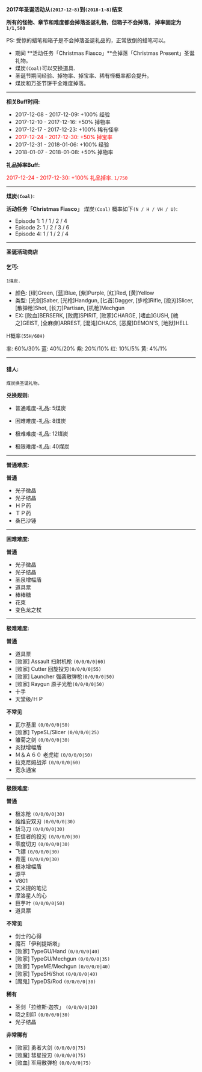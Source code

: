 **2017年圣诞活动从`(2017-12-8)`到`(2018-1-8)`结束**

**所有的怪物、章节和难度都会掉落圣诞礼物，但箱子不会掉落， 掉率固定为`1/1,500`**

PS: 受惊的蜡笔和箱子是不会掉落圣诞礼品的，正常放倒的蜡笔可以。

* 期间 **活动任务「Christmas Fiasco」**会掉落「Christmas Present」圣诞礼物。
* 煤炭`(Coal)`可以交换道具.
* 圣诞节期间经验、掉物率、掉宝率、稀有怪概率都会提升。
* 煤炭和万圣节饼干全难度掉落。

---

**相关Buff时间:**

* 2017-12-08 - 2017-12-09: +100% 经验
* 2017-12-10 - 2017-12-16: +50%  掉物率
* 2017-12-17 - 2017-12-23: +100% 稀有怪率
* <span style="color:red">2017-12-24 - 2017-12-30: +50%  掉宝率</span>
* 2017-12-31 - 2018-01-06: +100% 经验
* 2018-01-07 - 2018-01-08: +50%  掉物率

**礼品掉率Buff:**

<span style="color:red">2017-12-24 - 2017-12-30: +100% 礼品掉率. `1/750`</span>

--- 

**煤炭`(Coal)`:**

**活动任务「Christmas Fiasco」** 煤炭`(Coal)` 概率如下`(N / H / VH / U)`:

* Episode 1: 1 / 1 / 2 / 4
* Episode 2: 1 / 2 / 3 / 6
* Episode 4: 1 / 1 / 2 / 4

---

**圣诞活动商店**

#### 乞丐:

    1煤炭.

- 颜色: [绿]Green, [蓝]Blue, [紫]Purple, [红]Red, [黄]Yellow
- 类型: [光剑]Saber, [光枪]Handgun, [匕首]Dagger, [步枪]Rifle, [投刃]Slicer, [散弹枪]Shot, [长刀]Partisan, [机枪]Mechgun
- EX: [败血]BERSERK, [败魔]SPIRIT, [败家]CHARGE, [嗜血]GUSH, [魄之]GEIST, [全麻痹]ARREST, [混沌]CHAOS, [恶魔]DEMON'S, [地狱]HELL

H概率`(55H/60H)`

率: 60%/30%
蓝: 40%/20%
紫: 20%/10%
红: 10%/5%
黄: 4%/1%

--- 

#### 猎人:

    煤炭换圣诞礼物。

**兑换规则:**

- 普通难度-礼品: 5煤炭

- 困难难度-礼品: 8煤炭

- 极难难度-礼品: 12煤炭

- 极限难度-礼品: 40煤炭

---

**普通难度:**

**普通**

- 光子微晶
- 光子结晶
- ＨＰ药
- ＴＰ药
- 桑巴沙锤

---

**困难难度:**

**普通**

- 光子微晶
- 光子结晶
- 圣泉增幅盾
- 道具票
- 棒棒糖
- 花束
- 变色龙之杖

---

**极难难度:**

**普通**

- 道具票
- [败家] Assault 扫射机枪 `(0/0/0/0|60)`
- [败家] Cutter 回旋投刃`(0/0/0/0|55)`
- [败家] Launcher 强袭散弹枪`(0/0/0/0|50)`
- [败家] Raygun 原子光枪`(0/0/0/0|50)`
- 十手 
- 天堂级/ＨＰ

**不常见**

- 瓦尔基里 `(0/0/0/0|50)`
- [败家] TypeSL/Slicer `(0/0/0/0|25)`
- 雏菊之剑 `(0/0/0/0|30)`
- 炎狱增幅盾
- Ｍ＆Ａ６０ 老虎钳 `(0/0/0/0|50)`
- 拉克尼姆战斧 `(0/0/0/0|60)`
- 宽永通宝

---

**极限难度:**

**普通**

- 极冻枪 `(0/0/0/0|30)`
- 维维安双刃 `(0/0/0/0|30)`
- 斩马刀 `(0/0/0/0|30)`
- 狂信者的投刃 `(0/0/0/0|30)`
- 零度切刃 `(0/0/0/0|30)`
- 飞镖 `(0/0/0/0|30)`
- 青莲 `(0/0/0/0|30)`
- 极冰增幅盾
- 源平
- V801
- 艾米提的笔记
- 摩洛星人的心
- 巨芋叶 `(0/0/0/0|50)`
- 道具票

**不常见**

- 剑士的心得
- 魔石「伊利提斯塔」
- [败家] TypeGU/Hand `(0/0/0/0|40)`
- [败家] TypeGU/Mechgun `(0/0/0/0|35)`
- [败家] TypeME/Mechgun `(0/0/0/0|40)`
- [败家] TypeSH/Shot `(0/0/0/0|40)`
- [魔鬼] TypeDS/Rod `(0/0/0/0|30)`

**稀有**

- 圣剑「拉维斯·迦农」 `(0/0/0/0|30)`
- 晓之刻印 `(0/0/0/0|30)`
- 光子结晶

**非常稀有**

- [败家] 勇者大剑 `(0/0/0/0|75)`
- [败魔] 彗星投刃 `(0/0/0/0|75)`
- [败血] 军用散弹枪 `(0/0/0/0|75)`
